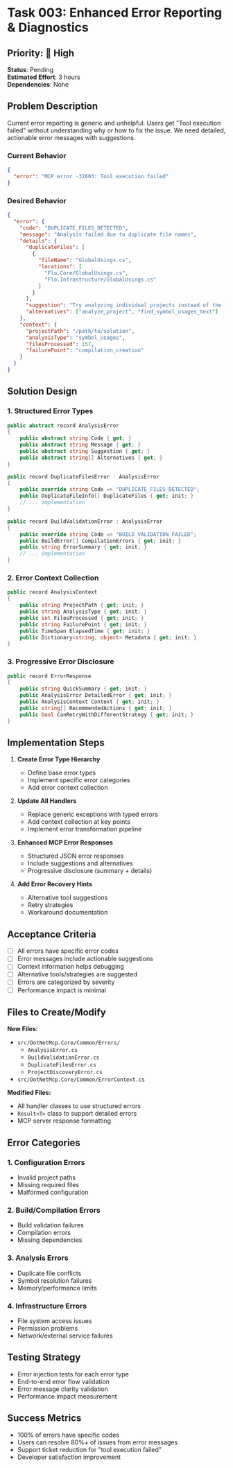 # Task 003: Enhanced Error Reporting & Diagnostics

## Priority: 🎯 High
**Status**: Pending  
**Estimated Effort**: 3 hours  
**Dependencies**: None

## Problem Description

Current error reporting is generic and unhelpful. Users get "Tool execution failed" without understanding why or how to fix the issue. We need detailed, actionable error messages with suggestions.

### Current Behavior
```json
{
  "error": "MCP error -32603: Tool execution failed"
}
```

### Desired Behavior
```json
{
  "error": {
    "code": "DUPLICATE_FILES_DETECTED",
    "message": "Analysis failed due to duplicate file names",
    "details": {
      "duplicateFiles": [
        {
          "fileName": "GlobalUsings.cs",
          "locations": [
            "Flo.Core/GlobalUsings.cs",
            "Flo.Infrastructure/GlobalUsings.cs"
          ]
        }
      ],
      "suggestion": "Try analyzing individual projects instead of the full solution",
      "alternatives": ["analyze_project", "find_symbol_usages_text"]
    },
    "context": {
      "projectPath": "/path/to/solution",
      "analysisType": "symbol_usages",
      "filesProcessed": 157,
      "failurePoint": "compilation_creation"
    }
  }
}
```

## Solution Design

### 1. Structured Error Types
```csharp
public abstract record AnalysisError
{
    public abstract string Code { get; }
    public abstract string Message { get; }
    public abstract string Suggestion { get; }
    public abstract string[] Alternatives { get; }
}

public record DuplicateFilesError : AnalysisError
{
    public override string Code => "DUPLICATE_FILES_DETECTED";
    public DuplicateFileInfo[] DuplicateFiles { get; init; }
    // ... implementation
}

public record BuildValidationError : AnalysisError
{
    public override string Code => "BUILD_VALIDATION_FAILED";
    public BuildError[] CompilationErrors { get; init; }
    public string ErrorSummary { get; init; }
    // ... implementation
}
```

### 2. Error Context Collection
```csharp
public record AnalysisContext
{
    public string ProjectPath { get; init; }
    public string AnalysisType { get; init; }
    public int FilesProcessed { get; init; }
    public string FailurePoint { get; init; }
    public TimeSpan ElapsedTime { get; init; }
    public Dictionary<string, object> Metadata { get; init; }
}
```

### 3. Progressive Error Disclosure
```csharp
public record ErrorResponse
{
    public string QuickSummary { get; init; }
    public AnalysisError DetailedError { get; init; }
    public AnalysisContext Context { get; init; }
    public string[] RecommendedActions { get; init; }
    public bool CanRetryWithDifferentStrategy { get; init; }
}
```

## Implementation Steps

1. **Create Error Type Hierarchy**
   - Define base error types
   - Implement specific error categories
   - Add error context collection

2. **Update All Handlers**
   - Replace generic exceptions with typed errors
   - Add context collection at key points
   - Implement error transformation pipeline

3. **Enhanced MCP Error Responses**
   - Structured JSON error responses
   - Include suggestions and alternatives
   - Progressive disclosure (summary + details)

4. **Add Error Recovery Hints**
   - Alternative tool suggestions
   - Retry strategies
   - Workaround documentation

## Acceptance Criteria

- [ ] All errors have specific error codes
- [ ] Error messages include actionable suggestions
- [ ] Context information helps debugging
- [ ] Alternative tools/strategies are suggested
- [ ] Errors are categorized by severity
- [ ] Performance impact is minimal

## Files to Create/Modify

**New Files:**
- `src/DotNetMcp.Core/Common/Errors/`
  - `AnalysisError.cs`
  - `BuildValidationError.cs` 
  - `DuplicateFilesError.cs`
  - `ProjectDiscoveryError.cs`
- `src/DotNetMcp.Core/Common/ErrorContext.cs`

**Modified Files:**
- All handler classes to use structured errors
- `Result<T>` class to support detailed errors
- MCP server response formatting

## Error Categories

### 1. Configuration Errors
- Invalid project paths
- Missing required files
- Malformed configuration

### 2. Build/Compilation Errors  
- Build validation failures
- Compilation errors
- Missing dependencies

### 3. Analysis Errors
- Duplicate file conflicts
- Symbol resolution failures
- Memory/performance limits

### 4. Infrastructure Errors
- File system access issues
- Permission problems
- Network/external service failures

## Testing Strategy

- Error injection tests for each error type
- End-to-end error flow validation
- Error message clarity validation
- Performance impact measurement

## Success Metrics

- 100% of errors have specific codes
- Users can resolve 80%+ of issues from error messages
- Support ticket reduction for "tool execution failed"
- Developer satisfaction improvement